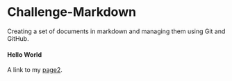 # Challenge-Markdown
Creating a set of documents in markdown and managing them using Git and GitHub.

#### Hello World

A link to my [page2](Practice.md/).


